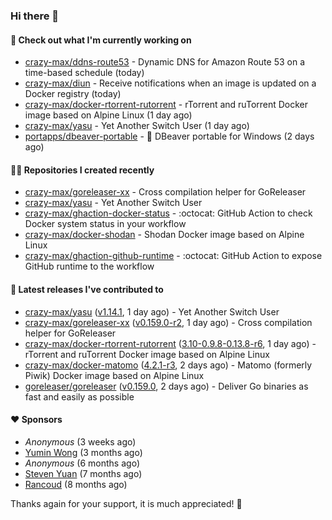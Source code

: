 ### Hi there 👋

#### 👷 Check out what I'm currently working on

- [crazy-max/ddns-route53](https://github.com/crazy-max/ddns-route53) - Dynamic DNS for Amazon Route 53 on a time-based schedule (today)
- [crazy-max/diun](https://github.com/crazy-max/diun) - Receive notifications when an image is updated on a Docker registry (today)
- [crazy-max/docker-rtorrent-rutorrent](https://github.com/crazy-max/docker-rtorrent-rutorrent) - rTorrent and ruTorrent Docker image based on Alpine Linux (1 day ago)
- [crazy-max/yasu](https://github.com/crazy-max/yasu) - Yet Another Switch User (1 day ago)
- [portapps/dbeaver-portable](https://github.com/portapps/dbeaver-portable) - 🚀 DBeaver portable for Windows (2 days ago)

#### 👨‍💻 Repositories I created recently

- [crazy-max/goreleaser-xx](https://github.com/crazy-max/goreleaser-xx) - Cross compilation helper for GoReleaser
- [crazy-max/yasu](https://github.com/crazy-max/yasu) - Yet Another Switch User
- [crazy-max/ghaction-docker-status](https://github.com/crazy-max/ghaction-docker-status) - :octocat: GitHub Action to check Docker system status in your workflow
- [crazy-max/docker-shodan](https://github.com/crazy-max/docker-shodan) - Shodan Docker image based on Alpine Linux
- [crazy-max/ghaction-github-runtime](https://github.com/crazy-max/ghaction-github-runtime) - :octocat: GitHub Action to expose GitHub runtime to the workflow

#### 🚀 Latest releases I've contributed to

- [crazy-max/yasu](https://github.com/crazy-max/yasu) ([v1.14.1](https://github.com/crazy-max/yasu/releases/tag/v1.14.1), 1 day ago) - Yet Another Switch User
- [crazy-max/goreleaser-xx](https://github.com/crazy-max/goreleaser-xx) ([v0.159.0-r2](https://github.com/crazy-max/goreleaser-xx/releases/tag/v0.159.0-r2), 1 day ago) - Cross compilation helper for GoReleaser
- [crazy-max/docker-rtorrent-rutorrent](https://github.com/crazy-max/docker-rtorrent-rutorrent) ([3.10-0.9.8-0.13.8-r6](https://github.com/crazy-max/docker-rtorrent-rutorrent/releases/tag/3.10-0.9.8-0.13.8-r6), 1 day ago) - rTorrent and ruTorrent Docker image based on Alpine Linux
- [crazy-max/docker-matomo](https://github.com/crazy-max/docker-matomo) ([4.2.1-r3](https://github.com/crazy-max/docker-matomo/releases/tag/4.2.1-r3), 2 days ago) - Matomo (formerly Piwik) Docker image based on Alpine Linux
- [goreleaser/goreleaser](https://github.com/goreleaser/goreleaser) ([v0.159.0](https://github.com/goreleaser/goreleaser/releases/tag/v0.159.0), 2 days ago) - Deliver Go binaries as fast and easily as possible

#### ❤️ Sponsors
- _Anonymous_ (3 weeks ago)
- [Yumin Wong](https://github.com/itsbagpack) (3 months ago)
- _Anonymous_ (6 months ago)
- [Steven Yuan](https://github.com/syuan100) (7 months ago)
- [Rancoud](https://github.com/rancoud) (8 months ago)

Thanks again for your support, it is much appreciated! 🙏
